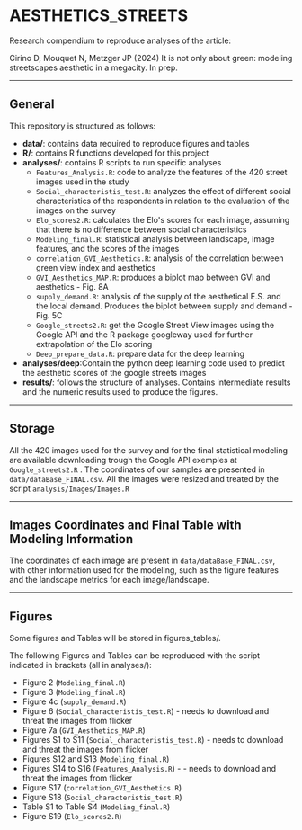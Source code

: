 # AESTHETICS_STREETS

Research compendium to reproduce analyses of the article:

Cirino D, Mouquet N, Metzger JP (2024) It is not only about green: modeling streetscapes aesthetic in a megacity. In prep.

---

## General
This repository is structured as follows:

- **data/**: contains data required to reproduce figures and tables
- **R/**: contains R functions developed for this project
- **analyses/**: contains R scripts to run specific analyses
  - `Features_Analysis.R`: code to analyze the features of the 420 street images used in the study
  - `Social_characteristis_test.R`: analyzes the effect of different social characteristics of the respondents in relation to the evaluation of the images on the survey
  - `Elo_scores2.R`: calculates the Elo's scores for each image, assuming that there is no difference between social characteristics
  - `Modeling_final.R`: statistical analysis between landscape, image features, and the scores of the images
  - `correlation_GVI_Aesthetics.R`: analysis of the correlation between green view index and aesthetics
  - `GVI_Aesthetics_MAP.R`: produces a biplot map between GVI and aesthetics - Fig. 8A
  - `supply_demand.R`: analysis of the supply of the aesthetical E.S. and the local demand. Produces the biplot between supply and demand - Fig. 5C
  - `Google_streets2.R`: get the Google Street View images using the Google API and the R package googleway used for further extrapolation of the Elo scoring
  - `Deep_prepare_data.R`: prepare data for the deep learning 
- **analyses/deep**:Contain the python deep learning code used to predict the aesthetic scores of the google streets images
- **results/**: follows the structure of analyses. Contains intermediate results and the numeric results used to produce the figures.

---

## Storage

All the 420 images used for the survey and for the final statistical modeling are available downloading trough the Google API exemples at `Google_streets2.R` . The coordinates of our samples are presented in `data/dataBase_FINAL.csv`. 
All the images were resized and treated by the script `analysis/Images/Images.R`

---

## Images Coordinates and Final Table with Modeling Information

The coordinates of each image are present in `data/dataBase_FINAL.csv`, with other information used for the modeling, such as the figure features and the landscape metrics for each image/landscape.

---

## Figures
Some figures and Tables will be stored in figures_tables/.

The following Figures and Tables can be reproduced with the script indicated in brackets (all in analyses/):
 - Figure 2 (`Modeling_final.R`)
 - Figure 3 (`Modeling_final.R`)
 - Figure 4c (`supply_demand.R`)
 - Figure 6 (`Social_characteristis_test.R`) -  needs to download and threat the images from flicker
 - Figure 7a (`GVI_Aesthetics_MAP.R`)
 - Figures S1 to S11 (`Social_characteristis_test.R`) - needs to download and threat the images from flicker
 - Figures S12 and S13 (`Modeling_final.R`)
 - Figures S14 to S16 (`Features_Analysis.R`) - - needs to download and threat the images from flicker
 - Figure S17 (`correlation_GVI_Aesthetics.R`)
 - Figure S18 (`Social_characteristis_test.R`)
 - Table S1 to Table S4 (`Modeling_final.R`)
 - Figure S19 (`Elo_scores2.R`)
